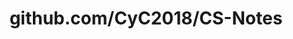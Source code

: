---
layout: post
title: github.com/CyC2018/CS-Notes
categories: link
tags: [انگلیسی, برنامه‌نویسی]
---